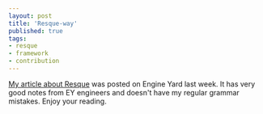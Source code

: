 ```yaml
--- 
layout: post
title: 'Resque-way'
published: true
tags: 
- resque
- framework
- contribution
---
```


[My article about Resque](http://www.engineyard.com/blog/2011/the-resque-way/) was posted on Engine Yard last week. It has very good notes from EY engineers and doesn't have my regular grammar mistakes. Enjoy your reading.
<!--more-->
